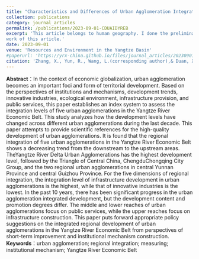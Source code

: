 ```yaml
---
title: "Characteristics and Differences of Urban Agglomeration Integrated Development in the Yangtze River Economic Belt? (in Chinese)"
collection: publications
category: journal_articles
permalink: /publications/2023-09-01-CDUAIDYREB
excerpt: 'This article belongs to human geography. I done the preliminary 
work of this article.'
date: 2023-09-01
venue: 'Resources and Environment in the Yangtze Basin'
#paperurl: 'https://yrx-china.github.io/files/journal_articles/20230901_Characteristics-and-Differences-of-Urban-Agglomeration-Integrated-Development-in-the-Yangtze-River-Economic-Belt.pdf'
citation: 'Zhang, X., Yun, R., Wang, L.(corresponding author),& Duan, X.. (2023). &quot;Characteristics and Differences of Urban Agglomeration Integrated Development in the Yangtze River Economic Belt.&quot; <i>Resources and Environment in the Yangtze Basin</i>. 32(9):1872-1884.'
---
```


**Abstract**：In the context of economic globalization, urban agglomeration 
becomes an important foci and form of territorial development. Based on the perspectives of institutions and mechanisms, development trends, innovative  industries, ecological environment, infrastructure provision, and public services, this paper establishes an index  system to assess the integration levels of five urban agglomerations in the Yangtze River Economic Belt. This study analyzes how the development levels have changed across different urban agglomerations during the last decade. This paper attempts to provide scientific references for the high-quality development of urban agglomerations. It is found that the regional integration of five urban agglomerations in the Yangtze River Economic Belt shows a decreasing trend from the downstream to the upstream areas. TheYangtze River Delta Urban Agglomerations has the highest development level, followed by the Triangle of Central China, ChengduChongqing City Group, and the two regional urban agglomerations in central Yunnan Province and central Guizhou Province. For the five dimensions of regional integration, the integration level of infrastructure  development in urban agglomerations is the highest, while that of innovative industries is the lowest. In the past 10 years, there has been significant progress in the urban agglomeration integrated development, but the development content and promotion degrees differ. The middle and lower reaches of urban agglomerations focus on public services, while the upper reaches focus on infrastructure construction. This paper puts forward appropriate policy suggestions on the integrated regional development of urban agglomerations in the Yangtze River Economic Belt from perspectives of short-term improvement and institutional mechanism construction. <br>
**Keywords**：urban agglomeration; regional integration; measuring; institutional mechanism; Yangtze River Economic Belt